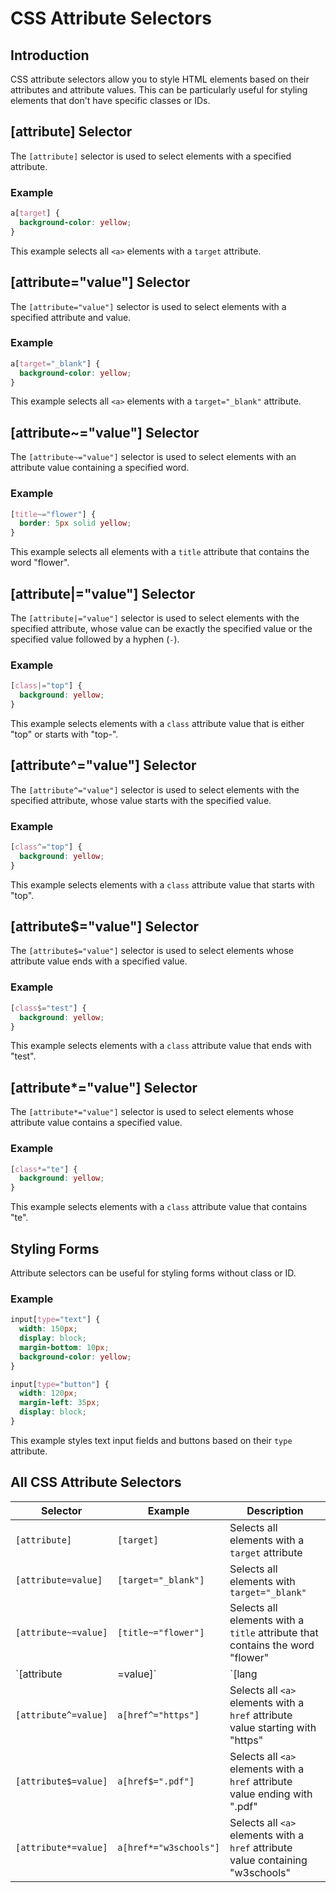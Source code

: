# CSS Attribute Selectors
## Introduction
CSS attribute selectors allow you to style HTML elements based on their attributes and attribute values. This can be particularly useful for styling elements that don't have specific classes or IDs.
## [attribute] Selector
The `[attribute]` selector is used to select elements with a specified attribute.
### Example
```css
a[target] {
  background-color: yellow;
}
```
This example selects all `<a>` elements with a `target` attribute.

## [attribute="value"] Selector

The `[attribute="value"]` selector is used to select elements with a specified attribute and value.

### Example
```css
a[target="_blank"] {
  background-color: yellow;
}
```
This example selects all `<a>` elements with a `target="_blank"` attribute.

## [attribute~="value"] Selector

The `[attribute~="value"]` selector is used to select elements with an attribute value containing a specified word.

### Example
```css
[title~="flower"] {
  border: 5px solid yellow;
}
```
This example selects all elements with a `title` attribute that contains the word "flower".

## [attribute|="value"] Selector

The `[attribute|="value"]` selector is used to select elements with the specified attribute, whose value can be exactly the specified value or the specified value followed by a hyphen (`-`).

### Example
```css
[class|="top"] {
  background: yellow;
}
```
This example selects elements with a `class` attribute value that is either "top" or starts with "top-".

## [attribute^="value"] Selector

The `[attribute^="value"]` selector is used to select elements with the specified attribute, whose value starts with the specified value.

### Example
```css
[class^="top"] {
  background: yellow;
}
```
This example selects elements with a `class` attribute value that starts with "top".

## [attribute$="value"] Selector

The `[attribute$="value"]` selector is used to select elements whose attribute value ends with a specified value.

### Example
```css
[class$="test"] {
  background: yellow;
}
```
This example selects elements with a `class` attribute value that ends with "test".

## [attribute*="value"] Selector

The `[attribute*="value"]` selector is used to select elements whose attribute value contains a specified value.

### Example
```css
[class*="te"] {
  background: yellow;
}
```
This example selects elements with a `class` attribute value that contains "te".

## Styling Forms

Attribute selectors can be useful for styling forms without class or ID.

### Example
```css
input[type="text"] {
  width: 150px;
  display: block;
  margin-bottom: 10px;
  background-color: yellow;
}

input[type="button"] {
  width: 120px;
  margin-left: 35px;
  display: block;
}
```
This example styles text input fields and buttons based on their `type` attribute.

## All CSS Attribute Selectors

| Selector           | Example                  | Description                                                                 |
|--------------------|--------------------------|-----------------------------------------------------------------------------|
| `[attribute]`      | `[target]`               | Selects all elements with a `target` attribute                              |
| `[attribute=value]`| `[target="_blank"]`      | Selects all elements with `target="_blank"`                                 |
| `[attribute~=value]`| `[title~="flower"]`     | Selects all elements with a `title` attribute that contains the word "flower"|
| `[attribute|=value]`| `[lang|="en"]`          | Selects all elements with a `lang` attribute value starting with "en"       |
| `[attribute^=value]`| `a[href^="https"]`      | Selects all `<a>` elements with a `href` attribute value starting with "https"|
| `[attribute$=value]`| `a[href$=".pdf"]`       | Selects all `<a>` elements with a `href` attribute value ending with ".pdf" |
| `[attribute*=value]`| `a[href*="w3schools"]`  | Selects all `<a>` elements with a `href` attribute value containing "w3schools" |


